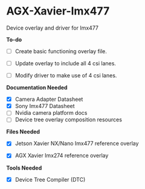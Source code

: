 # AGX-Xavier-Imx477
Device overlay and driver for Imx477

**To-do**

- [ ] Create basic functioning overlay file.
- [ ] Update overlay to include all 4 csi lanes.
- [ ] Modify driver to make use of 4 csi lanes.


**Documentation Needed**

- [x] Camera Adapter Datasheet
- [x] Sony Imx477 Datasheet
- [ ] Nvidia camera platform docs
- [ ] Device tree overlay composition resources

**Files Needed**

- [x] Jetson Xavier NX/Nano Imx477 reference overlay
- [x] AGX Xavier Imx274 reference overlay


**Tools Needed**

- [x] Device Tree Compiler (DTC)
